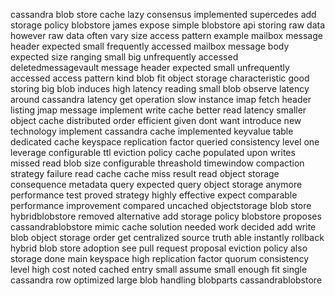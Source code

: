 cassandra blob store cache lazy consensus implemented supercedes add storage policy blobstore james expose simple blobstore api storing raw data however raw data often vary size access pattern example mailbox message header expected small frequently accessed mailbox message body expected size ranging small big unfrequently accessed deletedmessagevault message header expected small unfrequently accessed access pattern kind blob fit object storage characteristic good storing big blob induces high latency reading small blob observe latency around cassandra latency get operation slow instance imap fetch header listing jmap message implement write cache better read latency smaller object cache distributed order efficient given dont want introduce new technology implement cassandra cache implemented keyvalue table dedicated cache keyspace replication factor queried consistency level one leverage configurable ttl eviction policy cache populated upon writes missed read blob size configurable threashold timewindow compaction strategy failure read cache cache miss result read object storage consequence metadata query expected query object storage anymore performance test proved strategy highly effective expect comparable performance improvement compared uncached objectstorage blob store hybridblobstore removed alternative add storage policy blobstore proposes cassandrablobstore mimic cache solution needed work decided add write blob object storage order get centralized source truth able instantly rollback hybrid blob store adoption see pull request proposal eviction policy also storage done main keyspace high replication factor quorum consistency level high cost noted cached entry small assume small enough fit single cassandra row optimized large blob handling blobparts cassandrablobstore